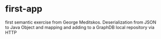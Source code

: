 # first-app
first semantic exercise from George Meditskos. Deserialization from JSON to Java Object and mapping and adding to a GraphDB local repository via HTTP
